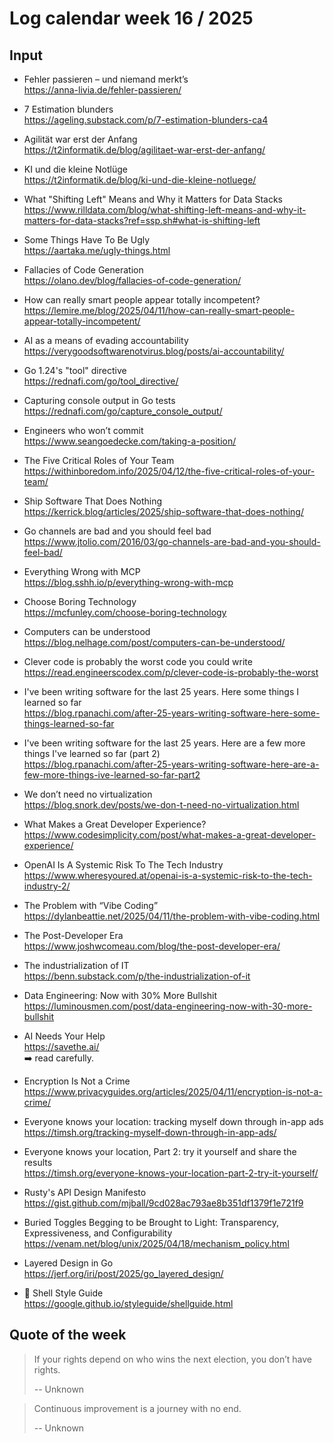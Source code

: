 # Log calendar week 16 / 2025


## Input

- Fehler passieren – und niemand merkt’s<br>https://anna-livia.de/fehler-passieren/
- 7 Estimation blunders<br>https://ageling.substack.com/p/7-estimation-blunders-ca4
- Agilität war erst der Anfang<br>https://t2informatik.de/blog/agilitaet-war-erst-der-anfang/
- KI und die kleine Notlüge<br>https://t2informatik.de/blog/ki-und-die-kleine-notluege/
- What "Shifting Left" Means and Why it Matters for Data Stacks<br>https://www.rilldata.com/blog/what-shifting-left-means-and-why-it-matters-for-data-stacks?ref=ssp.sh#what-is-shifting-left
- Some Things Have To Be Ugly<br>https://aartaka.me/ugly-things.html

- Fallacies of Code Generation<br>https://olano.dev/blog/fallacies-of-code-generation/
- How can really smart people appear totally incompetent?<br>https://lemire.me/blog/2025/04/11/how-can-really-smart-people-appear-totally-incompetent/
- AI as a means of evading accountability<br>https://verygoodsoftwarenotvirus.blog/posts/ai-accountability/
- Go 1.24's "tool" directive<br>https://rednafi.com/go/tool_directive/
- Capturing console output in Go tests<br>https://rednafi.com/go/capture_console_output/


- Engineers who won’t commit<br>https://www.seangoedecke.com/taking-a-position/
- The Five Critical Roles of Your Team<br>https://withinboredom.info/2025/04/12/the-five-critical-roles-of-your-team/
- Ship Software That Does Nothing<br>https://kerrick.blog/articles/2025/ship-software-that-does-nothing/
- Go channels are bad and you should feel bad<br>https://www.jtolio.com/2016/03/go-channels-are-bad-and-you-should-feel-bad/
- Everything Wrong with MCP<br>https://blog.sshh.io/p/everything-wrong-with-mcp
- Choose Boring Technology<br>https://mcfunley.com/choose-boring-technology
- Computers can be understood<br>https://blog.nelhage.com/post/computers-can-be-understood/


- Clever code is probably the worst code you could write<br>https://read.engineerscodex.com/p/clever-code-is-probably-the-worst
 

- I've been writing software for the last 25 years. Here some things I learned so far<br>https://blog.rpanachi.com/after-25-years-writing-software-here-some-things-learned-so-far
- I've been writing software for the last 25 years. Here are a few more things I've learned so far (part 2)<br>https://blog.rpanachi.com/after-25-years-writing-software-here-are-a-few-more-things-ive-learned-so-far-part2
- We don’t need no virtualization<br>https://blog.snork.dev/posts/we-don-t-need-no-virtualization.html
- What Makes a Great Developer Experience?<br>https://www.codesimplicity.com/post/what-makes-a-great-developer-experience/
- OpenAI Is A Systemic Risk To The Tech Industry<br>https://www.wheresyoured.at/openai-is-a-systemic-risk-to-the-tech-industry-2/
- The Problem with “Vibe Coding”<br>https://dylanbeattie.net/2025/04/11/the-problem-with-vibe-coding.html
- The Post-Developer Era<br>https://www.joshwcomeau.com/blog/the-post-developer-era/
- The industrialization of IT<br>https://benn.substack.com/p/the-industrialization-of-it

- Data Engineering: Now with 30% More Bullshit<br>https://luminousmen.com/post/data-engineering-now-with-30-more-bullshit

- AI Needs Your Help<br>https://savethe.ai/<br>:arrow_right: read carefully.

- Encryption Is Not a Crime<br>https://www.privacyguides.org/articles/2025/04/11/encryption-is-not-a-crime/

- Everyone knows your location: tracking myself down through in-app ads<br>https://timsh.org/tracking-myself-down-through-in-app-ads/

- Everyone knows your location, Part 2: try it yourself and share the results<br>https://timsh.org/everyone-knows-your-location-part-2-try-it-yourself/

- Rusty's API Design Manifesto<br>https://gist.github.com/mjball/9cd028ac793ae8b351df1379f1e721f9

- Buried Toggles Begging to be Brought to Light: Transparency, Expressiveness, and Configurability<br>https://venam.net/blog/unix/2025/04/18/mechanism_policy.html
- Layered Design in Go<br>https://jerf.org/iri/post/2025/go_layered_design/
- :memo: Shell Style Guide<br>https://google.github.io/styleguide/shellguide.html

## Quote of the week
> If your rights depend on who wins the next election, you don’t have rights.
>
> -- Unknown

> Continuous improvement is a journey with no end.
>
> -- Unknown
